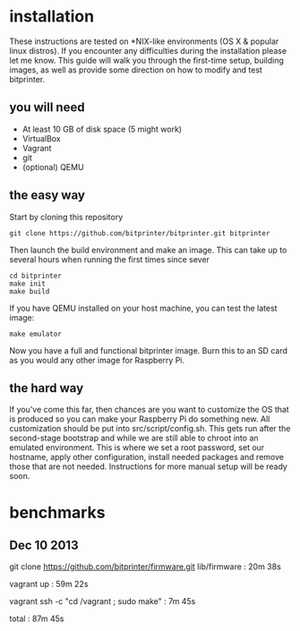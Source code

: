 installation
============

These instructions are tested on *NIX-like environments (OS X & popular linux
distros). If you encounter any difficulties during the installation please let
me know. This guide will walk you through the first-time setup, building images,
as well as provide some direction on how to modify and test bitprinter.


you will need
-------------

* At least 10 GB of disk space (5 might work)
* VirtualBox
* Vagrant
* git
* (optional) QEMU


the easy way
------------
Start by cloning this repository

    git clone https://github.com/bitprinter/bitprinter.git bitprinter

Then launch the build environment and make an image. This can take up to several
hours when running the first times since sever

    cd bitprinter
    make init
    make build

If you have QEMU installed on your host machine, you can test the latest image:

    make emulator

Now you have a full and functional bitprinter image. Burn this to an SD card as
you would any other image for Raspberry Pi.


the hard way
------------

If you've come this far, then chances are you want to customize the OS that is
produced so you can make your Raspberry Pi do something new. All customization
should be put into src/script/config.sh. This gets run after the second-stage
bootstrap and while we are still able to chroot into an emulated environment.
This is where we set a root password, set our hostname, apply other
configuration, install needed packages and remove those that are not needed.
Instructions for more manual setup will be ready soon.


benchmarks
==========

Dec 10 2013
-----------

git clone https://github.com/bitprinter/firmware.git lib/firmware   : 20m 38s

vagrant up                                                          : 59m 22s

vagrant ssh -c "cd /vagrant ; sudo make"                            : 7m 45s

total                                                               : 87m 45s
